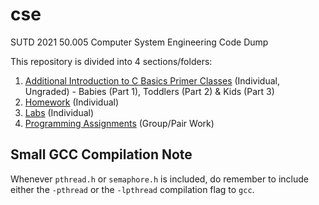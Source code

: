 # cse
SUTD 2021 50.005 Computer System Engineering Code Dump

This repository is divided into 4 sections/folders:

1. [Additional Introduction to C Basics Primer Classes](./extra) (Individual, Ungraded) - Babies (Part 1), Toddlers (Part 2) & Kids (Part 3)
2. [Homework](./hw) (Individual)
3. [Labs](./labs) (Individual)
4. [Programming Assignments](./pa) (Group/Pair Work)

## Small GCC Compilation Note

Whenever `pthread.h` or `semaphore.h` is included, do remember to include either the `-pthread` or the `-lpthread` compilation flag to `gcc`.